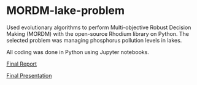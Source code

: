 # MORDM-lake-problem
Used evolutionary algorithms to perform Multi-objective Robust Decision Making (MORDM) with the open-source Rhodium library on Python. The selected problem was managing phosphorus pollution levels in lakes.

All coding was done in Python using Jupyter notebooks. 

[Final Report](https://github.com/ananya-g9/MORDM-lake-problem/blob/master/Introduction_to_Rhodium_and_MORDM.pdf)

[Final Presentation](https://github.com/ananya-g9/MORDM-lake-problem/blob/master/Rhodium%20Presentation.pdf)
